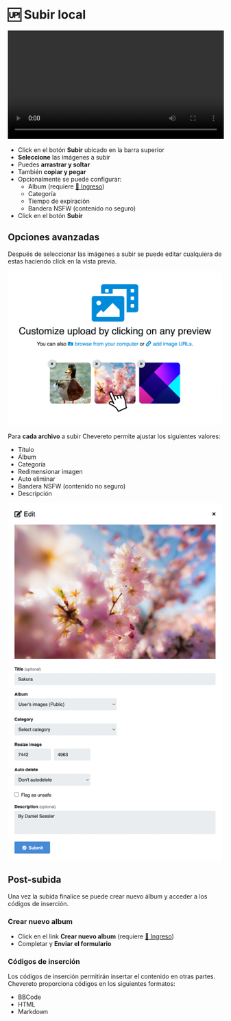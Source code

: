 # 🆙 Subir local

<video class="media-screen" width="100%" controls autoplay>
    <source src="../../src/manual/upload/upload.webm" type="video/webm">
</video>

* Click en el botón **Subir** ubicado en la barra superior
* **Seleccione** las imágenes a subir
* Puedes **arrastrar y soltar**
* También **copiar y pegar**
* Opcionalmente se puede configurar:
  * Album (requiere [🔐 Ingreso](../../user/account/login.md))
  * Categoría
  * Tiempo de expiración
  * Bandera NSFW (contenido no seguro)
* Click en el botón **Subir**

## Opciones avanzadas

Después de seleccionar las imágenes a subir se puede editar cualquiera de estas haciendo click en la vista previa.

<img class="media-screen" src="../../src/manual/upload/upload_adv.png" width="500"/>

Para **cada archivo** a subir Chevereto permite ajustar los siguientes valores:

* Título
* Álbum
* Categoría
* Redimensionar imagen
* Auto eliminar
* Bandera NSFW (contenido no seguro)
* Descripción

<img class="media-screen" src="../../src/manual/upload/advanced.png" width="500"/>

## Post-subida

Una vez la subida finalice se puede crear nuevo álbum y acceder a los códigos de inserción.

### Crear nuevo album

* Click en el link **Crear nuevo album** (requiere [🔐 Ingreso](../../user/account/login.md))
* Completar y **Enviar el formulario**

### Códigos de inserción

Los códigos de inserción permitirán insertar el contenido en otras partes. Chevereto proporciona códigos en los siguientes formatos:

* BBCode
* HTML
* Markdown
